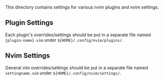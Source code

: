 This directory contains settings for various nvim plugins and nvim settings.

## Plugin Settings

Each plugin's overrides/settings should be put in a separate file named `{plugin-name}.vim` under `${HOME}/.config/nvim/plugins/`.

## Nvim Settings

General vim overrides/settings should be put in a separate file named `settingname.vim` under `${HOME}/.config/nvim/settings/`.
